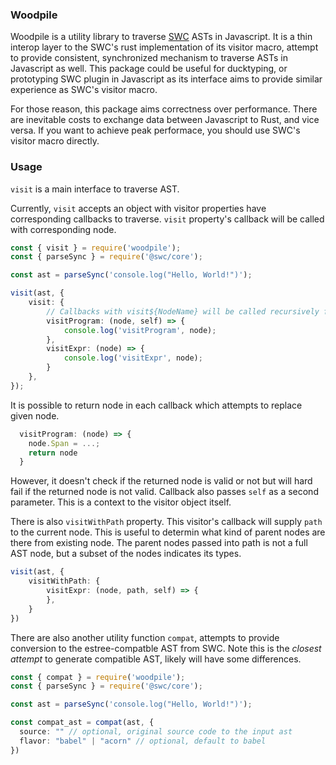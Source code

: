 ### Woodpile

Woodpile is a utility library to traverse [SWC](https://github.com/swc-project/swc) ASTs in Javascript. It is a thin interop layer to the SWC's rust implementation of its visitor macro, attempt to provide consistent, synchronized mechanism to traverse ASTs in Javascript as well. This package could be useful for ducktyping, or prototyping SWC plugin in Javascript as its interface aims to provide similar experience as SWC's visitor macro.

For those reason, this package aims correctness over performance. There are inevitable costs to exchange data between Javascript to Rust, and vice versa. If you want to achieve peak performace, you should use SWC's visitor macro directly.


### Usage

`visit` is a main interface to traverse AST.

Currently, `visit` accepts an object with visitor properties have corresponding callbacks to traverse. `visit` property's callback will be called with corresponding node.

```ts
const { visit } = require('woodpile');
const { parseSync } = require('@swc/core');

const ast = parseSync('console.log("Hello, World!")');

visit(ast, {
    visit: {
        // Callbacks with visit${NodeName} will be called recursively for the node
        visitProgram: (node, self) => {
            console.log('visitProgram', node);
        },
        visitExpr: (node) => {
            console.log('visitExpr', node);
        }
    },
});
```

It is possible to return node in each callback which attempts to replace given node.

```ts
  visitProgram: (node) => {
    node.Span = ...;
    return node
  }
```

However, it doesn't check if the returned node is valid or not but will hard fail if the returned node is not valid. Callback also passes `self` as a second parameter. This is a context to the visitor object itself.

There is also `visitWithPath` property. This visitor's callback will supply `path` to the current node. This is useful to determin what kind of parent nodes are there from existing node. The parent nodes passed into path is not a full AST node, but a subset of the nodes indicates its types.

```ts
visit(ast, {
    visitWithPath: {
        visitExpr: (node, path, self) => {
        },
    }
})
```

There are also another utility function `compat`, attempts to provide conversion to the estree-compatble AST from SWC. Note this is the _closest attempt_ to generate compatible AST, likely will have some differences.

```ts
const { compat } = require('woodpile');
const { parseSync } = require('@swc/core');

const ast = parseSync('console.log("Hello, World!")');

const compat_ast = compat(ast, {
  source: "" // optional, original source code to the input ast
  flavor: "babel" | "acorn" // optional, default to babel
})
```